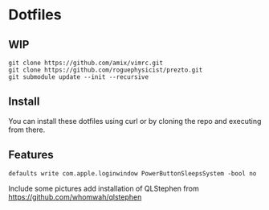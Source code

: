 Dotfiles
========

WIP
-------
```
git clone https://github.com/amix/vimrc.git
git clone https://github.com/roguephysicist/prezto.git
git submodule update --init --recursive
```

Install
-------
You can install these dotfiles using curl or by cloning the repo and executing from there.

Features
--------
```
defaults write com.apple.loginwindow PowerButtonSleepsSystem -bool no
```

Include some pictures
add installation of QLStephen from https://github.com/whomwah/qlstephen
